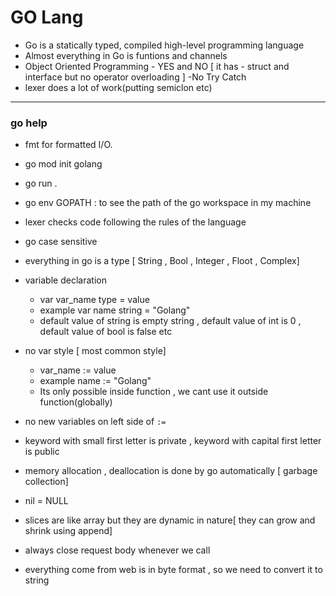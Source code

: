 # GO Lang
- Go is a statically typed, compiled high-level programming language
- Almost everything in Go is funtions and channels
- Object Oriented Programming - YES and NO [ it has - struct and interface  but no operator overloading ]
-No Try Catch
- lexer does a lot of work(putting semiclon etc)
----------------------------------------------------------
### go help 
- fmt for formatted I/O.
- go mod init golang
- go run .
- go env GOPATH : to see the path of the go workspace in my machine
- lexer checks code following the rules of the language
- go case sensitive 
- everything in go is a type [ String , Bool , Integer , Floot , Complex]
- variable declaration
  - var var_name type = value
  - example var name string = "Golang"
  - default value of string is empty string , default value of int is 0 , default value of bool is false etc
- no var style [ most common style]
  - var_name := value
  - example name := "Golang"
  - Its only possible inside function , we cant use it outside function(globally)

- no new variables on left side of `:=`
- keyword with small first letter is private , keyword with capital first letter is public
- memory allocation , deallocation is done by go automatically [ garbage collection]
- nil = NULL
- slices are like array but they are dynamic in nature[ they can grow and shrink  using append]
- always close request body whenever we call  
- everything come from web is in byte format , so we need to convert it to string